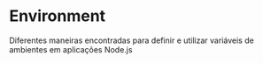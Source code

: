 # Environment

Diferentes maneiras encontradas para definir e utilizar variáveis de ambientes em aplicações Node.js
